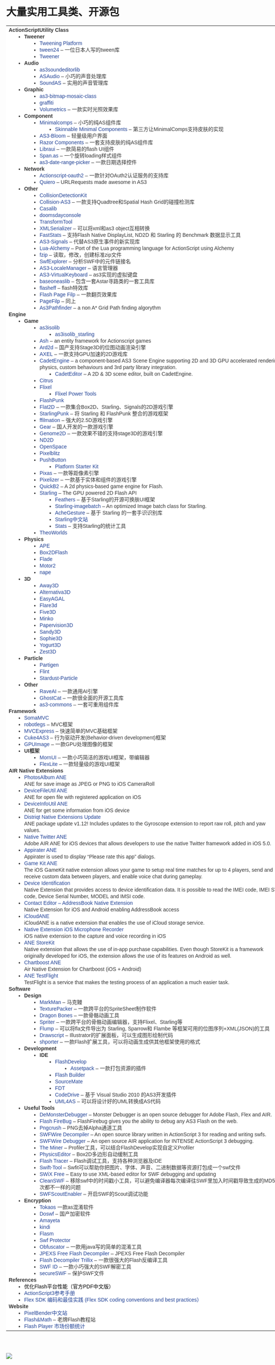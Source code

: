 <html xmlns="http://www.w3.org/1999/xhtml"><head><meta http-equiv="Content-Type" content="text/html; charset=GBK">
<meta name="ROBOTS" content="NOIMAGEINDEX">
<div class="divmb divtwo" id="csdn123two" name="csdn123two">
<h1>大量实用工具类、开源包</h1>
<div><table style="widows: 2; text-transform: none; background-color: #ffffff; text-indent: 0px; width: 758px; border-collapse: collapse; font: 12px/18px Tahoma, Helvetica, SimSun, sans-serif; word-wrap: break-word; white-space: normal; orphans: 2; empty-cells: show; table-layout: fixed; letter-spacing: normal; color: #333333; word-spacing: 0px; -webkit-text-size-adjust: auto; -webkit-text-stroke-width: 0px;" cellspacing="0" cellpadding="0">
<tbody style="word-wrap: break-word;">
<tr style="word-wrap: break-word;">
<td id="postmessage_2019281" class="t_f" style="word-wrap: break-word; font-size: 14px;"><strong style="word-wrap: break-word; font-weight: bold;">ActionScript</strong><strong style="word-wrap: break-word; font-weight: bold;">Utility Class</strong>
<ul style="margin: 0px 0px 0px 14px; word-wrap: break-word; padding: 0px;">
<li style="list-style-type: disc; margin: 0px 0px 0px 2em; word-wrap: break-word; padding: 0px;"><strong style="word-wrap: break-word; font-weight: bold;">Tweener</strong>
<ul style="margin: 0px 0px 0px 14px; word-wrap: break-word; padding: 0px;">
<li style="list-style-type: disc; margin: 0px 0px 0px 2em; word-wrap: break-word; padding: 0px;"><span style="word-wrap: break-word; color: #1f4095;">Tweening Platform</span></li>
<li style="list-style-type: disc; margin: 0px 0px 0px 2em; word-wrap: break-word; padding: 0px;"><span style="word-wrap: break-word; color: #1f4095;">tween24</span><span class="Apple-converted-space">&nbsp;</span>– 一位日本人写的tween库</li>
<li style="list-style-type: disc; margin: 0px 0px 0px 2em; word-wrap: break-word; padding: 0px;"><span style="word-wrap: break-word; color: #1f4095;">Tweener</span></li>
</ul>
</li>
</ul>
<ul style="margin: 0px 0px 0px 14px; word-wrap: break-word; padding: 0px;">
<li style="list-style-type: disc; margin: 0px 0px 0px 2em; word-wrap: break-word; padding: 0px;"><strong style="word-wrap: break-word; font-weight: bold;">Audio</strong>
<ul style="margin: 0px 0px 0px 14px; word-wrap: break-word; padding: 0px;">
<li style="list-style-type: disc; margin: 0px 0px 0px 2em; word-wrap: break-word; padding: 0px;"><span style="word-wrap: break-word; color: #1f4095;">as3soundeditorlib</span></li>
<li style="list-style-type: disc; margin: 0px 0px 0px 2em; word-wrap: break-word; padding: 0px;"><span style="word-wrap: break-word; color: #1f4095;">ASAudio</span><span class="Apple-converted-space">&nbsp;</span>– 小巧的声音处理库</li>
<li style="list-style-type: disc; margin: 0px 0px 0px 2em; word-wrap: break-word; padding: 0px;"><span style="word-wrap: break-word; color: #1f4095;">SoundAS</span><span class="Apple-converted-space">&nbsp;</span>– 实用的声音管理库</li>
</ul>
</li>
</ul>
<ul style="margin: 0px 0px 0px 14px; word-wrap: break-word; padding: 0px;">
<li style="list-style-type: disc; margin: 0px 0px 0px 2em; word-wrap: break-word; padding: 0px;"><strong style="word-wrap: break-word; font-weight: bold;">Graphic</strong>
<ul style="margin: 0px 0px 0px 14px; word-wrap: break-word; padding: 0px;">
<li style="list-style-type: disc; margin: 0px 0px 0px 2em; word-wrap: break-word; padding: 0px;"><span style="word-wrap: break-word; color: #1f4095;">as3-bitmap-mosaic-class</span></li>
<li style="list-style-type: disc; margin: 0px 0px 0px 2em; word-wrap: break-word; padding: 0px;"><span style="word-wrap: break-word; color: #1f4095;">graffiti</span></li>
<li style="list-style-type: disc; margin: 0px 0px 0px 2em; word-wrap: break-word; padding: 0px;"><span style="word-wrap: break-word; color: #1f4095;">Volumetrics</span><span class="Apple-converted-space">&nbsp;</span>– 一款实时光照效果库</li>
</ul>
</li>
</ul>
<ul style="margin: 0px 0px 0px 14px; word-wrap: break-word; padding: 0px;">
<li style="list-style-type: disc; margin: 0px 0px 0px 2em; word-wrap: break-word; padding: 0px;"><strong style="word-wrap: break-word; font-weight: bold;">Component</strong>
<ul style="margin: 0px 0px 0px 14px; word-wrap: break-word; padding: 0px;">
<li style="list-style-type: disc; margin: 0px 0px 0px 2em; word-wrap: break-word; padding: 0px;"><span style="word-wrap: break-word; color: #1f4095;">Minimalcomps</span><span class="Apple-converted-space">&nbsp;</span>– 小巧的纯AS组件库
<ul style="margin: 0px 0px 0px 14px; word-wrap: break-word; padding: 0px;">
<li style="list-style-type: disc; margin: 0px 0px 0px 2em; word-wrap: break-word; padding: 0px;"><span style="word-wrap: break-word; color: #1f4095;">Skinnable Minimal Components</span><span class="Apple-converted-space">&nbsp;</span>– 第三方让MinimalComps支持皮肤的实现</li>
</ul>
</li>
<li style="list-style-type: disc; margin: 0px 0px 0px 2em; word-wrap: break-word; padding: 0px;"><span style="word-wrap: break-word; color: #1f4095;">AS3-Bloom</span><span class="Apple-converted-space">&nbsp;</span>– 轻量级用户界面</li>
<li style="list-style-type: disc; margin: 0px 0px 0px 2em; word-wrap: break-word; padding: 0px;"><span style="word-wrap: break-word; color: #1f4095;">Razor Components</span><span class="Apple-converted-space">&nbsp;</span>– 一套支持皮肤的纯AS组件库</li>
<li style="list-style-type: disc; margin: 0px 0px 0px 2em; word-wrap: break-word; padding: 0px;"><span style="word-wrap: break-word; color: #1f4095;">Libraui</span><span class="Apple-converted-space">&nbsp;</span>– 一款简易的flash UI组件</li>
<li style="list-style-type: disc; margin: 0px 0px 0px 2em; word-wrap: break-word; padding: 0px;"><span style="word-wrap: break-word; color: #1f4095;">Span.as</span><span class="Apple-converted-space">&nbsp;</span>– 一个旋转loading样式组件</li>
<li style="list-style-type: disc; margin: 0px 0px 0px 2em; word-wrap: break-word; padding: 0px;"><span style="word-wrap: break-word; color: #1f4095;">as3-date-range-picker</span><span class="Apple-converted-space">&nbsp;</span>– 一款日期选择控件</li>
</ul>
</li>
</ul>
<ul style="margin: 0px 0px 0px 14px; word-wrap: break-word; padding: 0px;">
<li style="list-style-type: disc; margin: 0px 0px 0px 2em; word-wrap: break-word; padding: 0px;"><strong style="word-wrap: break-word; font-weight: bold;">Network</strong>
<ul style="margin: 0px 0px 0px 14px; word-wrap: break-word; padding: 0px;">
<li style="list-style-type: disc; margin: 0px 0px 0px 2em; word-wrap: break-word; padding: 0px;"><span style="word-wrap: break-word; color: #1f4095;">Actionscript-oauth2</span><span class="Apple-converted-space">&nbsp;</span>– 一款针对OAuth2认证服务的支持库</li>
<li style="list-style-type: disc; margin: 0px 0px 0px 2em; word-wrap: break-word; padding: 0px;"><span style="word-wrap: break-word; color: #1f4095;">Quiero</span><span class="Apple-converted-space">&nbsp;</span>– URLRequests made awesome in AS3</li>
</ul>
</li>
</ul>
<ul style="margin: 0px 0px 0px 14px; word-wrap: break-word; padding: 0px;">
<li style="list-style-type: disc; margin: 0px 0px 0px 2em; word-wrap: break-word; padding: 0px;"><strong style="word-wrap: break-word; font-weight: bold;">Other</strong>
<ul style="margin: 0px 0px 0px 14px; word-wrap: break-word; padding: 0px;">
<li style="list-style-type: disc; margin: 0px 0px 0px 2em; word-wrap: break-word; padding: 0px;"><span style="word-wrap: break-word; color: #1f4095;">CollisionDetectionKit</span></li>
<li style="list-style-type: disc; margin: 0px 0px 0px 2em; word-wrap: break-word; padding: 0px;"><span style="word-wrap: break-word; color: #1f4095;">Collision-AS3</span><span class="Apple-converted-space">&nbsp;</span>– 一款支持Quadtree和Spatial Hash Grid的碰撞检测库</li>
<li style="list-style-type: disc; margin: 0px 0px 0px 2em; word-wrap: break-word; padding: 0px;"><span style="word-wrap: break-word; color: #1f4095;">Casalib</span></li>
<li style="list-style-type: disc; margin: 0px 0px 0px 2em; word-wrap: break-word; padding: 0px;"><span style="word-wrap: break-word; color: #1f4095;">doomsdayconsole</span></li>
<li style="list-style-type: disc; margin: 0px 0px 0px 2em; word-wrap: break-word; padding: 0px;"><span style="word-wrap: break-word; color: #1f4095;">TransformTool</span></li>
<li style="list-style-type: disc; margin: 0px 0px 0px 2em; word-wrap: break-word; padding: 0px;"><span style="word-wrap: break-word; color: #1f4095;">XMLSerializer</span><span class="Apple-converted-space">&nbsp;</span>– 可以将xml和as3 object互相转换</li>
<li style="list-style-type: disc; margin: 0px 0px 0px 2em; word-wrap: break-word; padding: 0px;"><span style="word-wrap: break-word; color: #1f4095;">FastStats</span><span class="Apple-converted-space">&nbsp;</span>– 支持Flash Native DisplayList, ND2D 和 Starling 的 Benchmark 数据显示工具</li>
<li style="list-style-type: disc; margin: 0px 0px 0px 2em; word-wrap: break-word; padding: 0px;"><span style="word-wrap: break-word; color: #1f4095;">AS3-Signals</span><span class="Apple-converted-space">&nbsp;</span>– 代替AS3原生事件的新实现库</li>
<li style="list-style-type: disc; margin: 0px 0px 0px 2em; word-wrap: break-word; padding: 0px;"><span style="word-wrap: break-word; color: #1f4095;">Lua-Alchemy</span><span class="Apple-converted-space">&nbsp;</span>– Port of the Lua programming language for ActionScript using Alchemy</li>
<li style="list-style-type: disc; margin: 0px 0px 0px 2em; word-wrap: break-word; padding: 0px;"><span style="word-wrap: break-word; color: #1f4095;">fzip</span><span class="Apple-converted-space">&nbsp;</span>– 读取，修改，创建标准zip文件</li>
<li style="list-style-type: disc; margin: 0px 0px 0px 2em; word-wrap: break-word; padding: 0px;"><span style="word-wrap: break-word; color: #1f4095;">SwfExplorer</span><span class="Apple-converted-space">&nbsp;</span>– 分析SWF中的元件链接名</li>
<li style="list-style-type: disc; margin: 0px 0px 0px 2em; word-wrap: break-word; padding: 0px;"><span style="word-wrap: break-word; color: #1f4095;">AS3-LocaleManager</span><span class="Apple-converted-space">&nbsp;</span>– 语言管理器</li>
<li style="list-style-type: disc; margin: 0px 0px 0px 2em; word-wrap: break-word; padding: 0px;"><span style="word-wrap: break-word; color: #1f4095;">AS3-VirtualKeyboard</span><span class="Apple-converted-space">&nbsp;</span>– as3实现的虚拟键盘</li>
<li style="list-style-type: disc; margin: 0px 0px 0px 2em; word-wrap: break-word; padding: 0px;"><span style="word-wrap: break-word; color: #1f4095;">baseoneaslib</span><span class="Apple-converted-space">&nbsp;</span>– 包含一套Astar寻路类的一套工具库</li>
<li style="list-style-type: disc; margin: 0px 0px 0px 2em; word-wrap: break-word; padding: 0px;"><span style="word-wrap: break-word; color: #1f4095;">flasheff</span><span class="Apple-converted-space">&nbsp;</span>– flash特效库</li>
<li style="list-style-type: disc; margin: 0px 0px 0px 2em; word-wrap: break-word; padding: 0px;"><span style="word-wrap: break-word; color: #1f4095;">Flash Page Filp</span><span class="Apple-converted-space">&nbsp;</span>– 一款翻页效果库</li>
<li style="list-style-type: disc; margin: 0px 0px 0px 2em; word-wrap: break-word; padding: 0px;"><span style="word-wrap: break-word; color: #1f4095;">PageFilp</span><span class="Apple-converted-space">&nbsp;</span>– 同上</li>
<li style="list-style-type: disc; margin: 0px 0px 0px 2em; word-wrap: break-word; padding: 0px;"><span style="word-wrap: break-word; color: #1f4095;">As3Pathfinder</span><span class="Apple-converted-space">&nbsp;</span>– a non A* Grid Path finding algorythm</li>
</ul>
</li>
</ul>
<strong style="word-wrap: break-word; font-weight: bold;">Engine</strong>
<ul style="margin: 0px 0px 0px 14px; word-wrap: break-word; padding: 0px;">
<li style="list-style-type: disc; margin: 0px 0px 0px 2em; word-wrap: break-word; padding: 0px;"><strong style="word-wrap: break-word; font-weight: bold;">Game</strong>
<ul style="margin: 0px 0px 0px 14px; word-wrap: break-word; padding: 0px;">
<li style="list-style-type: disc; margin: 0px 0px 0px 2em; word-wrap: break-word; padding: 0px;"><span style="word-wrap: break-word; color: #1f4095;">as3isolib</span>
<ul style="margin: 0px 0px 0px 14px; word-wrap: break-word; padding: 0px;">
<li style="list-style-type: disc; margin: 0px 0px 0px 2em; word-wrap: break-word; padding: 0px;"><span style="word-wrap: break-word; color: #1f4095;">as3isolib_starling</span></li>
</ul>
</li>
<li style="list-style-type: disc; margin: 0px 0px 0px 2em; word-wrap: break-word; padding: 0px;"><span style="word-wrap: break-word; color: #1f4095;">Ash</span><span class="Apple-converted-space">&nbsp;</span>– an entity framework for Actionscript games</li>
<li style="list-style-type: disc; margin: 0px 0px 0px 2em; word-wrap: break-word; padding: 0px;"><span style="word-wrap: break-word; color: #1f4095;">Ard2d</span><span class="Apple-converted-space">&nbsp;</span>– 国产支持Stage3D的位图动画渲染引擎</li>
<li style="list-style-type: disc; margin: 0px 0px 0px 2em; word-wrap: break-word; padding: 0px;"><span style="word-wrap: break-word; color: #1f4095;">AXEL</span><span class="Apple-converted-space">&nbsp;</span>– 一款支持GPU加速的2D游戏库</li>
<li style="list-style-type: disc; margin: 0px 0px 0px 2em; word-wrap: break-word; padding: 0px;"><span style="word-wrap: break-word; color: #1f4095;">CadetEngine</span><span class="Apple-converted-space">&nbsp;</span>– a component-based AS3 Scene Engine supporting 2D and 3D GPU accelerated rendering, physics, custom behaviours and 3rd party library integration.
<ul style="margin: 0px 0px 0px 14px; word-wrap: break-word; padding: 0px;">
<li style="list-style-type: disc; margin: 0px 0px 0px 2em; word-wrap: break-word; padding: 0px;"><span style="word-wrap: break-word; color: #1f4095;">CadetEditor</span><span class="Apple-converted-space">&nbsp;</span>– A 2D &amp; 3D scene editor, built on CadetEngine.</li>
</ul>
</li>
<li style="list-style-type: disc; margin: 0px 0px 0px 2em; word-wrap: break-word; padding: 0px;"><span style="word-wrap: break-word; color: #1f4095;">Citrus</span></li>
<li style="list-style-type: disc; margin: 0px 0px 0px 2em; word-wrap: break-word; padding: 0px;"><span style="word-wrap: break-word; color: #1f4095;">Flixel</span>
<ul style="margin: 0px 0px 0px 14px; word-wrap: break-word; padding: 0px;">
<li style="list-style-type: disc; margin: 0px 0px 0px 2em; word-wrap: break-word; padding: 0px;"><span style="word-wrap: break-word; color: #1f4095;">Flixel Power Tools</span></li>
</ul>
</li>
<li style="list-style-type: disc; margin: 0px 0px 0px 2em; word-wrap: break-word; padding: 0px;"><span style="word-wrap: break-word; color: #1f4095;">FlashPunk</span></li>
<li style="list-style-type: disc; margin: 0px 0px 0px 2em; word-wrap: break-word; padding: 0px;"><span style="word-wrap: break-word; color: #1f4095;">Flat2D</span><span class="Apple-converted-space">&nbsp;</span>– 一款集合Box2D、Starling、Signals的2D游戏引擎</li>
<li style="list-style-type: disc; margin: 0px 0px 0px 2em; word-wrap: break-word; padding: 0px;"><span style="word-wrap: break-word; color: #1f4095;">StarlingPunk</span><span class="Apple-converted-space">&nbsp;</span>– 将 Starling 和 FlashPunk 整合的游戏框架</li>
<li style="list-style-type: disc; margin: 0px 0px 0px 2em; word-wrap: break-word; padding: 0px;"><span style="word-wrap: break-word; color: #1f4095;">ffilmation</span><span class="Apple-converted-space">&nbsp;</span>– 强大的2.5D游戏引擎</li>
<li style="list-style-type: disc; margin: 0px 0px 0px 2em; word-wrap: break-word; padding: 0px;"><span style="word-wrap: break-word; color: #1f4095;">Gear</span><span class="Apple-converted-space">&nbsp;</span>– 国人开发的一款游戏引擎</li>
<li style="list-style-type: disc; margin: 0px 0px 0px 2em; word-wrap: break-word; padding: 0px;"><span style="word-wrap: break-word; color: #1f4095;">Genome2D</span><span class="Apple-converted-space">&nbsp;</span>– 一款效果不错的支持stage3D的游戏引擎</li>
<li style="list-style-type: disc; margin: 0px 0px 0px 2em; word-wrap: break-word; padding: 0px;"><span style="word-wrap: break-word; color: #1f4095;">ND2D</span></li>
<li style="list-style-type: disc; margin: 0px 0px 0px 2em; word-wrap: break-word; padding: 0px;"><span style="word-wrap: break-word; color: #1f4095;">OpenSpace</span></li>
<li style="list-style-type: disc; margin: 0px 0px 0px 2em; word-wrap: break-word; padding: 0px;"><span style="word-wrap: break-word; color: #1f4095;">Pixelblitz</span></li>
<li style="list-style-type: disc; margin: 0px 0px 0px 2em; word-wrap: break-word; padding: 0px;"><span style="word-wrap: break-word; color: #1f4095;">PushButton</span>
<ul style="margin: 0px 0px 0px 14px; word-wrap: break-word; padding: 0px;">
<li style="list-style-type: disc; margin: 0px 0px 0px 2em; word-wrap: break-word; padding: 0px;"><span style="word-wrap: break-word; color: #1f4095;">Platform Starter Kit</span></li>
</ul>
</li>
<li style="list-style-type: disc; margin: 0px 0px 0px 2em; word-wrap: break-word; padding: 0px;"><span style="word-wrap: break-word; color: #1f4095;">Pixas</span><span class="Apple-converted-space">&nbsp;</span>– 一款等距像素引擎</li>
<li style="list-style-type: disc; margin: 0px 0px 0px 2em; word-wrap: break-word; padding: 0px;"><span style="word-wrap: break-word; color: #1f4095;">Pixelizer</span><span class="Apple-converted-space">&nbsp;</span>– 一款基于实体和组件的游戏引擎</li>
<li style="list-style-type: disc; margin: 0px 0px 0px 2em; word-wrap: break-word; padding: 0px;"><span style="word-wrap: break-word; color: #1f4095;">QuickB2</span><span class="Apple-converted-space">&nbsp;</span>– A 2d physics-based game engine for Flash.</li>
<li style="list-style-type: disc; margin: 0px 0px 0px 2em; word-wrap: break-word; padding: 0px;"><span style="word-wrap: break-word; color: #1f4095;">Starling</span><span class="Apple-converted-space">&nbsp;</span>– The GPU powered 2D Flash API
<ul style="margin: 0px 0px 0px 14px; word-wrap: break-word; padding: 0px;">
<li style="list-style-type: disc; margin: 0px 0px 0px 2em; word-wrap: break-word; padding: 0px;"><span style="word-wrap: break-word; color: #1f4095;">Feathers</span><span class="Apple-converted-space">&nbsp;</span>– 基于Starling的开源可换肤UI框架</li>
<li style="list-style-type: disc; margin: 0px 0px 0px 2em; word-wrap: break-word; padding: 0px;"><span style="word-wrap: break-word; color: #1f4095;">Starling-imagebatch</span><span class="Apple-converted-space">&nbsp;</span>– An optimized Image batch class for Starling.</li>
<li style="list-style-type: disc; margin: 0px 0px 0px 2em; word-wrap: break-word; padding: 0px;"><span style="word-wrap: break-word; color: #1f4095;">AcheGesture</span><span class="Apple-converted-space">&nbsp;</span>– 基于 Starling 的一套手识识别库</li>
<li style="list-style-type: disc; margin: 0px 0px 0px 2em; word-wrap: break-word; padding: 0px;"><span style="word-wrap: break-word; color: #1f4095;">Starling中文站</span></li>
<li style="list-style-type: disc; margin: 0px 0px 0px 2em; word-wrap: break-word; padding: 0px;"><span style="word-wrap: break-word; color: #1f4095;">Stats</span><span class="Apple-converted-space">&nbsp;</span>– 支持Starling的统计工具</li>
</ul>
</li>
<li style="list-style-type: disc; margin: 0px 0px 0px 2em; word-wrap: break-word; padding: 0px;"><span style="word-wrap: break-word; color: #1f4095;">TheoWorlds</span></li>
</ul>
</li>
</ul>
<ul style="margin: 0px 0px 0px 14px; word-wrap: break-word; padding: 0px;">
<li style="list-style-type: disc; margin: 0px 0px 0px 2em; word-wrap: break-word; padding: 0px;"><strong style="word-wrap: break-word; font-weight: bold;">Physics</strong>
<ul style="margin: 0px 0px 0px 14px; word-wrap: break-word; padding: 0px;">
<li style="list-style-type: disc; margin: 0px 0px 0px 2em; word-wrap: break-word; padding: 0px;"><span style="word-wrap: break-word; color: #1f4095;">APE</span></li>
<li style="list-style-type: disc; margin: 0px 0px 0px 2em; word-wrap: break-word; padding: 0px;"><span style="word-wrap: break-word; color: #1f4095;">Box2DFlash</span></li>
<li style="list-style-type: disc; margin: 0px 0px 0px 2em; word-wrap: break-word; padding: 0px;"><span style="word-wrap: break-word; color: #1f4095;">Flade</span></li>
<li style="list-style-type: disc; margin: 0px 0px 0px 2em; word-wrap: break-word; padding: 0px;"><span style="word-wrap: break-word; color: #1f4095;">Motor2</span></li>
<li style="list-style-type: disc; margin: 0px 0px 0px 2em; word-wrap: break-word; padding: 0px;"><span style="word-wrap: break-word; color: #1f4095;">nape</span></li>
</ul>
</li>
</ul>
<ul style="margin: 0px 0px 0px 14px; word-wrap: break-word; padding: 0px;">
<li style="list-style-type: disc; margin: 0px 0px 0px 2em; word-wrap: break-word; padding: 0px;"><strong style="word-wrap: break-word; font-weight: bold;">3D</strong>
<ul style="margin: 0px 0px 0px 14px; word-wrap: break-word; padding: 0px;">
<li style="list-style-type: disc; margin: 0px 0px 0px 2em; word-wrap: break-word; padding: 0px;"><span style="word-wrap: break-word; color: #1f4095;">Away3D</span></li>
<li style="list-style-type: disc; margin: 0px 0px 0px 2em; word-wrap: break-word; padding: 0px;"><span style="word-wrap: break-word; color: #1f4095;">Alternativa3D</span></li>
<li style="list-style-type: disc; margin: 0px 0px 0px 2em; word-wrap: break-word; padding: 0px;"><span style="word-wrap: break-word; color: #1f4095;">EasyAGAL</span></li>
<li style="list-style-type: disc; margin: 0px 0px 0px 2em; word-wrap: break-word; padding: 0px;"><span style="word-wrap: break-word; color: #1f4095;">Flare3d</span></li>
<li style="list-style-type: disc; margin: 0px 0px 0px 2em; word-wrap: break-word; padding: 0px;"><span style="word-wrap: break-word; color: #1f4095;">Five3D</span></li>
<li style="list-style-type: disc; margin: 0px 0px 0px 2em; word-wrap: break-word; padding: 0px;"><span style="word-wrap: break-word; color: #1f4095;">Minko</span></li>
<li style="list-style-type: disc; margin: 0px 0px 0px 2em; word-wrap: break-word; padding: 0px;"><span style="word-wrap: break-word; color: #1f4095;">Papervision3D</span></li>
<li style="list-style-type: disc; margin: 0px 0px 0px 2em; word-wrap: break-word; padding: 0px;"><span style="word-wrap: break-word; color: #1f4095;">Sandy3D</span></li>
<li style="list-style-type: disc; margin: 0px 0px 0px 2em; word-wrap: break-word; padding: 0px;"><span style="word-wrap: break-word; color: #1f4095;">Sophie3D</span></li>
<li style="list-style-type: disc; margin: 0px 0px 0px 2em; word-wrap: break-word; padding: 0px;"><span style="word-wrap: break-word; color: #1f4095;">Yogurt3D</span></li>
<li style="list-style-type: disc; margin: 0px 0px 0px 2em; word-wrap: break-word; padding: 0px;"><span style="word-wrap: break-word; color: #1f4095;">Zest3D</span></li>
</ul>
</li>
</ul>
<ul style="margin: 0px 0px 0px 14px; word-wrap: break-word; padding: 0px;">
<li style="list-style-type: disc; margin: 0px 0px 0px 2em; word-wrap: break-word; padding: 0px;"><strong style="word-wrap: break-word; font-weight: bold;">Particle</strong>
<ul style="margin: 0px 0px 0px 14px; word-wrap: break-word; padding: 0px;">
<li style="list-style-type: disc; margin: 0px 0px 0px 2em; word-wrap: break-word; padding: 0px;"><span style="word-wrap: break-word; color: #1f4095;">Partigen</span></li>
<li style="list-style-type: disc; margin: 0px 0px 0px 2em; word-wrap: break-word; padding: 0px;"><span style="word-wrap: break-word; color: #1f4095;">Flint</span></li>
<li style="list-style-type: disc; margin: 0px 0px 0px 2em; word-wrap: break-word; padding: 0px;"><span style="word-wrap: break-word; color: #1f4095;">Stardust-Particle</span></li>
</ul>
</li>
</ul>
<ul style="margin: 0px 0px 0px 14px; word-wrap: break-word; padding: 0px;">
<li style="list-style-type: disc; margin: 0px 0px 0px 2em; word-wrap: break-word; padding: 0px;"><strong style="word-wrap: break-word; font-weight: bold;">Other</strong>
<ul style="margin: 0px 0px 0px 14px; word-wrap: break-word; padding: 0px;">
<li style="list-style-type: disc; margin: 0px 0px 0px 2em; word-wrap: break-word; padding: 0px;"><span style="word-wrap: break-word; color: #1f4095;">RaveAI</span><span class="Apple-converted-space">&nbsp;</span>– 一款通用AI引擎</li>
<li style="list-style-type: disc; margin: 0px 0px 0px 2em; word-wrap: break-word; padding: 0px;"><span style="word-wrap: break-word; color: #1f4095;">GhostCat</span><span class="Apple-converted-space">&nbsp;</span>– 一款很全面的开源工具库</li>
<li style="list-style-type: disc; margin: 0px 0px 0px 2em; word-wrap: break-word; padding: 0px;"><span style="word-wrap: break-word; color: #1f4095;">as3-commons</span><span class="Apple-converted-space">&nbsp;</span>– 一套可重用组件库</li>
</ul>
</li>
</ul>
<strong style="word-wrap: break-word; font-weight: bold;">Framework</strong>
<ul style="margin: 0px 0px 0px 14px; word-wrap: break-word; padding: 0px;">
<li style="list-style-type: disc; margin: 0px 0px 0px 2em; word-wrap: break-word; padding: 0px;"><span style="word-wrap: break-word; color: #1f4095;">SomaMVC</span></li>
<li style="list-style-type: disc; margin: 0px 0px 0px 2em; word-wrap: break-word; padding: 0px;"><span style="word-wrap: break-word; color: #1f4095;">robotlegs</span><span class="Apple-converted-space">&nbsp;</span>– MVC框架</li>
<li style="list-style-type: disc; margin: 0px 0px 0px 2em; word-wrap: break-word; padding: 0px;"><span style="word-wrap: break-word; color: #1f4095;">MVCExpress</span><span class="Apple-converted-space">&nbsp;</span>– 快速简单的MVC基础框架</li>
<li style="list-style-type: disc; margin: 0px 0px 0px 2em; word-wrap: break-word; padding: 0px;"><span style="word-wrap: break-word; color: #1f4095;">Cuke4AS3</span><span class="Apple-converted-space">&nbsp;</span>– 行为驱动开发(Behavior-driven development)框架</li>
<li style="list-style-type: disc; margin: 0px 0px 0px 2em; word-wrap: break-word; padding: 0px;"><span style="word-wrap: break-word; color: #1f4095;">GPUImage</span><span class="Apple-converted-space">&nbsp;</span>– 一款GPU处理图像的框架</li>
<li style="list-style-type: disc; margin: 0px 0px 0px 2em; word-wrap: break-word; padding: 0px;"><strong style="word-wrap: break-word; font-weight: bold;">UI框架</strong>
<ul style="margin: 0px 0px 0px 14px; word-wrap: break-word; padding: 0px;">
<li style="list-style-type: disc; margin: 0px 0px 0px 2em; word-wrap: break-word; padding: 0px;"><span style="word-wrap: break-word; color: #1f4095;">MornUI</span><span class="Apple-converted-space">&nbsp;</span>– 一款小巧简洁的游戏UI框架，带编辑器</li>
<li style="list-style-type: disc; margin: 0px 0px 0px 2em; word-wrap: break-word; padding: 0px;"><span style="word-wrap: break-word; color: #1f4095;">FlexLite</span><span class="Apple-converted-space">&nbsp;</span>– 一款轻量级的游戏UI框架</li>
</ul>
</li>
</ul>
<strong style="word-wrap: break-word; font-weight: bold;">AIR Native Extensions</strong>
<ul style="margin: 0px 0px 0px 14px; word-wrap: break-word; padding: 0px;">
<li style="list-style-type: disc; margin: 0px 0px 0px 2em; word-wrap: break-word; padding: 0px;"><span style="word-wrap: break-word; color: #1f4095;">PhotosAlbum ANE</span><br style="word-wrap: break-word;">ANE for save image as JPEG or PNG to iOS CameraRoll</li>
<li style="list-style-type: disc; margin: 0px 0px 0px 2em; word-wrap: break-word; padding: 0px;"><span style="word-wrap: break-word; color: #1f4095;">DeviceFileUtil ANE</span><br style="word-wrap: break-word;">ANE for open file with registered application on iOS</li>
<li style="list-style-type: disc; margin: 0px 0px 0px 2em; word-wrap: break-word; padding: 0px;"><span style="word-wrap: break-word; color: #1f4095;">DeviceInfoUtil ANE</span><br style="word-wrap: break-word;">ANE for get some information from iOS device</li>
<li style="list-style-type: disc; margin: 0px 0px 0px 2em; word-wrap: break-word; padding: 0px;"><span style="word-wrap: break-word; color: #1f4095;">Distriqt Native Extensions Update</span><br style="word-wrap: break-word;">ANE package update v1.12! Includes updates to the Gyroscope extension to report raw roll, pitch and yaw values.</li>
<li style="list-style-type: disc; margin: 0px 0px 0px 2em; word-wrap: break-word; padding: 0px;"><span style="word-wrap: break-word; color: #1f4095;">Native Twitter ANE</span><br style="word-wrap: break-word;">Adobe AIR ANE for iOS devices that allows developers to use the native Twitter framework added in iOS 5.0.</li>
<li style="list-style-type: disc; margin: 0px 0px 0px 2em; word-wrap: break-word; padding: 0px;"><span style="word-wrap: break-word; color: #1f4095;">Appirater ANE</span><br style="word-wrap: break-word;">Appirater is used to display “Please rate this app” dialogs.</li>
<li style="list-style-type: disc; margin: 0px 0px 0px 2em; word-wrap: break-word; padding: 0px;"><span style="word-wrap: break-word; color: #1f4095;">Game Kit ANE</span><br style="word-wrap: break-word;">The iOS GameKit native extension allows your game to setup real time matches for up to 4 players, send and receive custom data between players, and enable voice chat during gameplay.</li>
<li style="list-style-type: disc; margin: 0px 0px 0px 2em; word-wrap: break-word; padding: 0px;"><span style="word-wrap: break-word; color: #1f4095;">Device Identification</span><br style="word-wrap: break-word;">Native Extension that provides access to device identification data. It is possible to read the IMEI code, IMEI SV code, Device Serial Number, MODEL and IMSI code.</li>
<li style="list-style-type: disc; margin: 0px 0px 0px 2em; word-wrap: break-word; padding: 0px;"><span style="word-wrap: break-word; color: #1f4095;">Contact Editor – AddressBook Native Extension</span><br style="word-wrap: break-word;">Native Extension for iOS and Android enabling AddressBook access</li>
<li style="list-style-type: disc; margin: 0px 0px 0px 2em; word-wrap: break-word; padding: 0px;"><span style="word-wrap: break-word; color: #1f4095;">iCloudANE</span><br style="word-wrap: break-word;">iCloudANE is a native extension that enables the use of iCloud storage service.</li>
<li style="list-style-type: disc; margin: 0px 0px 0px 2em; word-wrap: break-word; padding: 0px;"><span style="word-wrap: break-word; color: #1f4095;">Native Extension iOS Microphone Recorder</span><br style="word-wrap: break-word;">iOS native extension to the capture and voice recording in iOS</li>
<li style="list-style-type: disc; margin: 0px 0px 0px 2em; word-wrap: break-word; padding: 0px;"><span style="word-wrap: break-word; color: #1f4095;">ANE StoreKit</span><br style="word-wrap: break-word;">Native extension that allows the use of in-app purchase capabilities. Even though StoreKit is a framework originally developed for iOS, the extension allows the use of its features on Android as well.</li>
<li style="list-style-type: disc; margin: 0px 0px 0px 2em; word-wrap: break-word; padding: 0px;"><span style="word-wrap: break-word; color: #1f4095;">Chartboost ANE</span><br style="word-wrap: break-word;">Air Native Extension for Chartboost (iOS + Android)</li>
<li style="list-style-type: disc; margin: 0px 0px 0px 2em; word-wrap: break-word; padding: 0px;"><span style="word-wrap: break-word; color: #1f4095;">ANE TestFlight</span><br style="word-wrap: break-word;">TestFlight is a service that makes the testing process of an application a much easier task.</li>
</ul>
<strong style="word-wrap: break-word; font-weight: bold;">Software</strong>
<ul style="margin: 0px 0px 0px 14px; word-wrap: break-word; padding: 0px;">
<li style="list-style-type: disc; margin: 0px 0px 0px 2em; word-wrap: break-word; padding: 0px;"><strong style="word-wrap: break-word; font-weight: bold;">Design</strong>
<ul style="margin: 0px 0px 0px 14px; word-wrap: break-word; padding: 0px;">
<li style="list-style-type: disc; margin: 0px 0px 0px 2em; word-wrap: break-word; padding: 0px;"><span style="word-wrap: break-word; color: #1f4095;">MarkMan</span><span class="Apple-converted-space">&nbsp;</span>– 马克鳗</li>
<li style="list-style-type: disc; margin: 0px 0px 0px 2em; word-wrap: break-word; padding: 0px;"><span style="word-wrap: break-word; color: #1f4095;">TexturePacker</span><span class="Apple-converted-space">&nbsp;</span>– 一款跨平台的SpriteSheet制作软件</li>
<li style="list-style-type: disc; margin: 0px 0px 0px 2em; word-wrap: break-word; padding: 0px;"><span style="word-wrap: break-word; color: #1f4095;">Dragon Bones</span><span class="Apple-converted-space">&nbsp;</span>– 一款骨骼动画工具</li>
<li style="list-style-type: disc; margin: 0px 0px 0px 2em; word-wrap: break-word; padding: 0px;"><span style="word-wrap: break-word; color: #1f4095;">Spriter</span><span class="Apple-converted-space">&nbsp;</span>– 一款跨平台的骨骼动画编辑器，支持Flixel、Starling等</li>
<li style="list-style-type: disc; margin: 0px 0px 0px 2em; word-wrap: break-word; padding: 0px;"><span style="word-wrap: break-word; color: #1f4095;">Flump</span><span class="Apple-converted-space">&nbsp;</span>– 可以将fla文件导出为 Starling, Sparrow和 Flambe 等框架可用的位图序列+XML(JSON)的工具</li>
<li style="list-style-type: disc; margin: 0px 0px 0px 2em; word-wrap: break-word; padding: 0px;"><span style="word-wrap: break-word; color: #1f4095;">Drawscript</span><span class="Apple-converted-space">&nbsp;</span>– Illustrator的扩展面板，可以生成图形绘制代码</li>
<li style="list-style-type: disc; margin: 0px 0px 0px 2em; word-wrap: break-word; padding: 0px;"><span style="word-wrap: break-word; color: #1f4095;">shporter</span><span class="Apple-converted-space">&nbsp;</span>– 一款Flash扩展工具，可以将动画生成供其他框架使用的格式</li>
</ul>
</li>
</ul>
<ul style="margin: 0px 0px 0px 14px; word-wrap: break-word; padding: 0px;">
<li style="list-style-type: disc; margin: 0px 0px 0px 2em; word-wrap: break-word; padding: 0px;"><strong style="word-wrap: break-word; font-weight: bold;">Development</strong>
<ul style="margin: 0px 0px 0px 14px; word-wrap: break-word; padding: 0px;">
<li style="list-style-type: disc; margin: 0px 0px 0px 2em; word-wrap: break-word; padding: 0px;"><strong style="word-wrap: break-word; font-weight: bold;">IDE</strong>
<ul style="margin: 0px 0px 0px 14px; word-wrap: break-word; padding: 0px;">
<li style="list-style-type: disc; margin: 0px 0px 0px 2em; word-wrap: break-word; padding: 0px;"><span style="word-wrap: break-word; color: #1f4095;">FlashDevelop</span>
<ul style="margin: 0px 0px 0px 14px; word-wrap: break-word; padding: 0px;">
<li style="list-style-type: disc; margin: 0px 0px 0px 2em; word-wrap: break-word; padding: 0px;"><span style="word-wrap: break-word; color: #1f4095;">Assetpack</span><span class="Apple-converted-space">&nbsp;</span>– 一款打包资源的插件</li>
</ul>
</li>
<li style="list-style-type: disc; margin: 0px 0px 0px 2em; word-wrap: break-word; padding: 0px;"><span style="word-wrap: break-word; color: #1f4095;">Flash Builder</span></li>
<li style="list-style-type: disc; margin: 0px 0px 0px 2em; word-wrap: break-word; padding: 0px;"><span style="word-wrap: break-word; color: #1f4095;">SourceMate</span></li>
<li style="list-style-type: disc; margin: 0px 0px 0px 2em; word-wrap: break-word; padding: 0px;"><span style="word-wrap: break-word; color: #1f4095;">FDT</span></li>
<li style="list-style-type: disc; margin: 0px 0px 0px 2em; word-wrap: break-word; padding: 0px;"><span style="word-wrap: break-word; color: #1f4095;">CodeDrive</span><span class="Apple-converted-space">&nbsp;</span>– 基于 Visual Studio 2010 的AS3开发插件</li>
<li style="list-style-type: disc; margin: 0px 0px 0px 2em; word-wrap: break-word; padding: 0px;"><span style="word-wrap: break-word; color: #1f4095;">UML4AS</span><span class="Apple-converted-space">&nbsp;</span>– 可以将设计好的UML转换成AS代码</li>
</ul>
</li>
</ul>
</li>
</ul>
<ul style="margin: 0px 0px 0px 14px; word-wrap: break-word; padding: 0px;">
<li style="list-style-type: disc; margin: 0px 0px 0px 2em; word-wrap: break-word; padding: 0px;"><strong style="word-wrap: break-word; font-weight: bold;">Useful Tools</strong>
<ul style="margin: 0px 0px 0px 14px; word-wrap: break-word; padding: 0px;">
<li style="list-style-type: disc; margin: 0px 0px 0px 2em; word-wrap: break-word; padding: 0px;"><span style="word-wrap: break-word; color: #1f4095;">DeMonsterDebugger</span><span class="Apple-converted-space">&nbsp;</span>– Monster Debugger is an open source debugger for Adobe Flash, Flex and AIR.</li>
<li style="list-style-type: disc; margin: 0px 0px 0px 2em; word-wrap: break-word; padding: 0px;"><span style="word-wrap: break-word; color: #1f4095;">Flash FireBug</span><span class="Apple-converted-space">&nbsp;</span>– FlashFirebug gives you the ability to debug any AS3 Flash on the web.</li>
<li style="list-style-type: disc; margin: 0px 0px 0px 2em; word-wrap: break-word; padding: 0px;"><span style="word-wrap: break-word; color: #1f4095;">Pngcrush</span><span class="Apple-converted-space">&nbsp;</span>– PNG去掉Alpha通道工具</li>
<li style="list-style-type: disc; margin: 0px 0px 0px 2em; word-wrap: break-word; padding: 0px;"><span style="word-wrap: break-word; color: #1f4095;">SWFWire Decompiler</span><span class="Apple-converted-space">&nbsp;</span>– An open source library written in ActionScript 3 for reading and writing swfs.</li>
<li style="list-style-type: disc; margin: 0px 0px 0px 2em; word-wrap: break-word; padding: 0px;"><span style="word-wrap: break-word; color: #1f4095;">SWFWire Debugger</span><span class="Apple-converted-space">&nbsp;</span>– An open source AIR application for INTENSE ActionScript 3 debugging.</li>
<li style="list-style-type: disc; margin: 0px 0px 0px 2em; word-wrap: break-word; padding: 0px;"><span style="word-wrap: break-word; color: #1f4095;">The Miner</span><span class="Apple-converted-space">&nbsp;</span>– Profiler工具，可以结合FlashDevelop实现自定义Profiler</li>
<li style="list-style-type: disc; margin: 0px 0px 0px 2em; word-wrap: break-word; padding: 0px;"><span style="word-wrap: break-word; color: #1f4095;">PhysicsEditor</span><span class="Apple-converted-space">&nbsp;</span>– Box2D多边形自动缓制工具</li>
<li style="list-style-type: disc; margin: 0px 0px 0px 2em; word-wrap: break-word; padding: 0px;"><span style="word-wrap: break-word; color: #1f4095;">Flash Tracer</span><span class="Apple-converted-space">&nbsp;</span>– Flash调试工具，支持各种浏览器及IDE</li>
<li style="list-style-type: disc; margin: 0px 0px 0px 2em; word-wrap: break-word; padding: 0px;"><span style="word-wrap: break-word; color: #1f4095;">Swift-Tool</span><span class="Apple-converted-space">&nbsp;</span>– Swfit可以帮助你把图片、字体、声音、二进制数据等资源打包成一个swf文件</li>
<li style="list-style-type: disc; margin: 0px 0px 0px 2em; word-wrap: break-word; padding: 0px;"><span style="word-wrap: break-word; color: #1f4095;">SWiX Free</span><span class="Apple-converted-space">&nbsp;</span>– Easy to use XML-based editor for SWF debugging and updating</li>
<li style="list-style-type: disc; margin: 0px 0px 0px 2em; word-wrap: break-word; padding: 0px;"><span style="word-wrap: break-word; color: #1f4095;">CleanSWF</span><span class="Apple-converted-space">&nbsp;</span>– 移除swf中的时间戳小工具，可以避免编译器每次编译往SWF里加入时间戳导致生成的MD5每次都不一样的问题</li>
<li style="list-style-type: disc; margin: 0px 0px 0px 2em; word-wrap: break-word; padding: 0px;"><span style="word-wrap: break-word; color: #1f4095;">SWFScoutEnabler</span><span class="Apple-converted-space">&nbsp;</span>– 开启SWF的Scout调试功能</li>
</ul>
</li>
</ul>
<ul style="margin: 0px 0px 0px 14px; word-wrap: break-word; padding: 0px;">
<li style="list-style-type: disc; margin: 0px 0px 0px 2em; word-wrap: break-word; padding: 0px;"><strong style="word-wrap: break-word; font-weight: bold;">Encryption</strong>
<ul style="margin: 0px 0px 0px 14px; word-wrap: break-word; padding: 0px;">
<li style="list-style-type: disc; margin: 0px 0px 0px 2em; word-wrap: break-word; padding: 0px;"><span style="word-wrap: break-word; color: #1f4095;">Tokaos</span><span class="Apple-converted-space">&nbsp;</span>一款as混淆软件</li>
<li style="list-style-type: disc; margin: 0px 0px 0px 2em; word-wrap: break-word; padding: 0px;"><span style="word-wrap: break-word; color: #1f4095;">Doswf</span><span class="Apple-converted-space">&nbsp;</span>– 国产加密软件</li>
<li style="list-style-type: disc; margin: 0px 0px 0px 2em; word-wrap: break-word; padding: 0px;"><span style="word-wrap: break-word; color: #1f4095;">Amayeta</span></li>
<li style="list-style-type: disc; margin: 0px 0px 0px 2em; word-wrap: break-word; padding: 0px;"><span style="word-wrap: break-word; color: #1f4095;">kindi</span></li>
<li style="list-style-type: disc; margin: 0px 0px 0px 2em; word-wrap: break-word; padding: 0px;"><span style="word-wrap: break-word; color: #1f4095;">Flasm</span></li>
<li style="list-style-type: disc; margin: 0px 0px 0px 2em; word-wrap: break-word; padding: 0px;"><span style="word-wrap: break-word; color: #1f4095;">Swf Protector</span></li>
<li style="list-style-type: disc; margin: 0px 0px 0px 2em; word-wrap: break-word; padding: 0px;"><span style="word-wrap: break-word; color: #1f4095;">Obfuscator</span><span class="Apple-converted-space">&nbsp;</span>– 一款用java写的简单的混淆工具</li>
<li style="list-style-type: disc; margin: 0px 0px 0px 2em; word-wrap: break-word; padding: 0px;"><span style="word-wrap: break-word; color: #1f4095;">JPEXS Free Flash Decompiler</span><span class="Apple-converted-space">&nbsp;</span>– JPEXS Free Flash Decompiler</li>
<li style="list-style-type: disc; margin: 0px 0px 0px 2em; word-wrap: break-word; padding: 0px;"><span style="word-wrap: break-word; color: #1f4095;">Flash Decompiler Trillix</span><span class="Apple-converted-space">&nbsp;</span>– 一款很强大的Flash反编译工具</li>
<li style="list-style-type: disc; margin: 0px 0px 0px 2em; word-wrap: break-word; padding: 0px;"><span style="word-wrap: break-word; color: #1f4095;">SWF ID</span><span class="Apple-converted-space">&nbsp;</span>– 一款小巧强大的SWF解密工具</li>
<li style="list-style-type: disc; margin: 0px 0px 0px 2em; word-wrap: break-word; padding: 0px;"><span style="word-wrap: break-word; color: #1f4095;">secureSWF</span><span class="Apple-converted-space">&nbsp;</span>– 保护SWF文件</li>
</ul>
</li>
</ul>
<strong style="word-wrap: break-word; font-weight: bold;">References</strong>
<ul style="margin: 0px 0px 0px 14px; word-wrap: break-word; padding: 0px;">
<li style="list-style-type: disc; margin: 0px 0px 0px 2em; word-wrap: break-word; padding: 0px;"><span style="word-wrap: break-word; color: #000000;">优化Flash平台性能（官方PDF中文版）</span></li>
<li style="list-style-type: disc; margin: 0px 0px 0px 2em; word-wrap: break-word; padding: 0px;"><span style="word-wrap: break-word; color: #1f4095;">ActionScript3参考手册</span></li>
<li style="list-style-type: disc; margin: 0px 0px 0px 2em; word-wrap: break-word; padding: 0px;"><span style="word-wrap: break-word; color: #1f4095;">Flex SDK 编码和最佳实践 (Flex SDK coding conventions and best practices）</span></li>
</ul>
<strong style="word-wrap: break-word; font-weight: bold;">Website</strong>
<ul style="margin: 0px 0px 0px 14px; word-wrap: break-word; padding: 0px;">
<li style="list-style-type: disc; margin: 0px 0px 0px 2em; word-wrap: break-word; padding: 0px;"><span style="word-wrap: break-word; color: #1f4095;">PixelBender中文站</span></li>
<li style="list-style-type: disc; margin: 0px 0px 0px 2em; word-wrap: break-word; padding: 0px;"><span style="word-wrap: break-word; color: #1f4095;">Flash&amp;Math</span><span class="Apple-converted-space">&nbsp;</span>– 老牌Flash教程站</li>
<li style="list-style-type: disc; margin: 0px 0px 0px 2em; word-wrap: break-word; padding: 0px;"><span style="word-wrap: break-word; color: #1f4095;">Flash Player 市场份额统计</span></li>
</ul>
</td>
</tr>
</tbody>
</table></div>
<br><br>
</div>

<a id="ext_btt" href="http://www.csdn123.com/html/itweb/20130902/94987_94999_95028.htm#"><img src="chrome-extension://alpoeaffjpfnidlkiidponkainlnfhnl/images/icon.png"></a></body></html>
